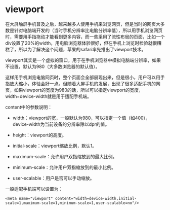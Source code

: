 # viewport

在大屏触屏手机普及之后，越来越多人使用手机来浏览网页，但是当时的网页大多数是针对电脑端开发的（当时手机分辨率比电脑分辨率低），所以用手机浏览网页时，需要用手指拖动才能看到更多内容，而一些采用了流性布局的页面，比如一个div设置了20%的width，用电脑浏览器体验很好，但在手机上浏览时检验就很糟糕了，所以为了解决这个问题，苹果的safari率先推出了viewport技术。

viewport其实是一个虚拟的窗口，用于在手机浏览器中模拟电脑端分辨率，如果不设置，默认为980（大多数浏览器的默认值）。

这样用手机浏览电脑网页时，整个页面会全部展现出来，但是很小，用户可以用手指放大缩小，体验会好一点。但随着大屏手机的发展，出现了很多适配手机的网页，如果viewport的宽度为980的话，所以可以指定viewport的宽度，width=device-width就是用于适配手机端。

content中的参数说明：

* width：viewport的宽，一般默认为980，可以指定一个值（如400），device-width为当前设备的分辨率除以dpr的值。

* height：viewport的高度。

* initial-scale：viewport缩放比例，默认1。

* maximum-scale：允许用户双指缩放到的最大比例。

* minimum-scale：允许用户双指缩放到的最小比例。

* user-scalable：用户是否可以手动缩放。

一般适配手机端可以设置为：

    <meta name="viewport" content="width=device-width,initial-scale=1,maximum-scale=1,minimum-scale=1,user-scalable=no"/>